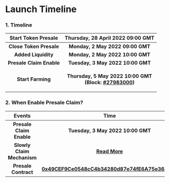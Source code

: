 # Launch Timeline

### 1. **Timeline** <a href="#1-timeline" id="1-timeline"></a>

|  **Start Token Presale** |                                                                              **Thursday, 28 April 2022 09:00 GMT**                                                                             |
| :----------------------: | :--------------------------------------------------------------------------------------------------------------------------------------------------------------------------------------------: |
|  **Close Token Presale** |                                                                                **Monday, 2 May 2022 09:00 GMT**                                                                                |
|    **Added Liquidity**   |                                                                                **Monday, 2 May 2022 10:00 GMT**                                                                                |
| **Presale Claim Enable** |                                                                                **Tuesday, 3 May 2022 10:00 GMT**                                                                               |
|     **Start Farming**    | <p><strong>Thursday, 5 May 2022 10:00 GMT</strong><br><strong>(Block:</strong> <a href="https://polygonscan.com/block/countdown/27983000"><strong>#27983000</strong></a><strong>)</strong></p> |

### **2. When Enable Presale Claim?** <a href="#2-when-enable-presale-claim" id="2-when-enable-presale-claim"></a>

|           Events           |                                                             Time                                                             |
| :------------------------: | :--------------------------------------------------------------------------------------------------------------------------: |
|  **Presale Claim Enable**  |                                               **Tuesday, 3 May 2022 10:00 GMT**                                              |
| **Slowly Claim Mechanism** |                                   [**Read More**](presale-informations/claim-mechanism.md)                                   |
|    **Presale Contract**    | [**0x49CEF9Ce0548cC4b34280d87e74fE6A75e363C7a**](https://polygonscan.com/address/0x49cef9ce0548cc4b34280d87e74fe6a75e363c7a) |
